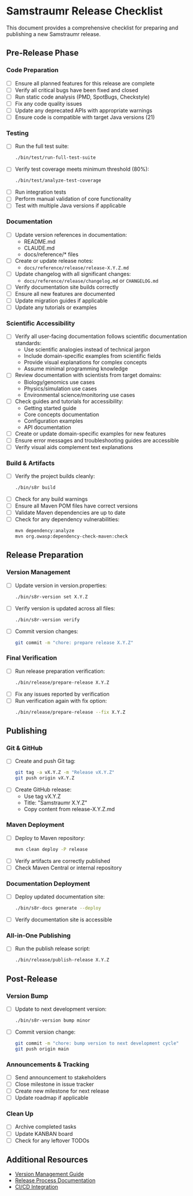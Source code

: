 # Samstraumr Release Checklist

This document provides a comprehensive checklist for preparing and publishing a new Samstraumr release.

## Pre-Release Phase

### Code Preparation

- [ ] Ensure all planned features for this release are complete
- [ ] Verify all critical bugs have been fixed and closed
- [ ] Run static code analysis (PMD, SpotBugs, Checkstyle)
- [ ] Fix any code quality issues
- [ ] Update any deprecated APIs with appropriate warnings
- [ ] Ensure code is compatible with target Java versions (21)

### Testing

- [ ] Run the full test suite:
  ```bash
  ./bin/test/run-full-test-suite
  ```
- [ ] Verify test coverage meets minimum threshold (80%):
  ```bash
  ./bin/test/analyze-test-coverage
  ```
- [ ] Run integration tests
- [ ] Perform manual validation of core functionality
- [ ] Test with multiple Java versions if applicable

### Documentation

- [ ] Update version references in documentation:
  - README.md
  - CLAUDE.md
  - docs/reference/* files
- [ ] Create or update release notes:
  - `docs/reference/release/release-X.Y.Z.md`
- [ ] Update changelog with all significant changes:
  - `docs/reference/release/changelog.md` or `CHANGELOG.md`
- [ ] Verify documentation site builds correctly
- [ ] Ensure all new features are documented
- [ ] Update migration guides if applicable
- [ ] Update any tutorials or examples

### Scientific Accessibility

- [ ] Verify all user-facing documentation follows scientific documentation standards:
  - Use scientific analogies instead of technical jargon
  - Include domain-specific examples from scientific fields
  - Provide visual explanations for complex concepts
  - Assume minimal programming knowledge
- [ ] Review documentation with scientists from target domains:
  - Biology/genomics use cases
  - Physics/simulation use cases
  - Environmental science/monitoring use cases
- [ ] Check guides and tutorials for accessibility:
  - Getting started guide
  - Core concepts documentation
  - Configuration examples
  - API documentation
- [ ] Create or update domain-specific examples for new features
- [ ] Ensure error messages and troubleshooting guides are accessible
- [ ] Verify visual aids complement text explanations

### Build & Artifacts

- [ ] Verify the project builds cleanly:
  ```bash
  ./bin/s8r build
  ```
- [ ] Check for any build warnings
- [ ] Ensure all Maven POM files have correct versions
- [ ] Validate Maven dependencies are up to date
- [ ] Check for any dependency vulnerabilities:
  ```bash
  mvn dependency:analyze
  mvn org.owasp:dependency-check-maven:check
  ```

## Release Preparation

### Version Management

- [ ] Update version in version.properties:
  ```bash
  ./bin/s8r-version set X.Y.Z
  ```
- [ ] Verify version is updated across all files:
  ```bash
  ./bin/s8r-version verify
  ```
- [ ] Commit version changes:
  ```bash
  git commit -m "chore: prepare release X.Y.Z"
  ```

### Final Verification

- [ ] Run release preparation verification:
  ```bash
  ./bin/release/prepare-release X.Y.Z
  ```
- [ ] Fix any issues reported by verification
- [ ] Run verification again with fix option:
  ```bash
  ./bin/release/prepare-release --fix X.Y.Z
  ```

## Publishing

### Git & GitHub

- [ ] Create and push Git tag:
  ```bash
  git tag -a vX.Y.Z -m "Release vX.Y.Z"
  git push origin vX.Y.Z
  ```
- [ ] Create GitHub release:
  - Use tag vX.Y.Z
  - Title: "Samstraumr X.Y.Z"
  - Copy content from release-X.Y.Z.md

### Maven Deployment

- [ ] Deploy to Maven repository:
  ```bash
  mvn clean deploy -P release
  ```
- [ ] Verify artifacts are correctly published
- [ ] Check Maven Central or internal repository

### Documentation Deployment

- [ ] Deploy updated documentation site:
  ```bash
  ./bin/s8r-docs generate --deploy
  ```
- [ ] Verify documentation site is accessible

### All-in-One Publishing

- [ ] Run the publish release script:
  ```bash
  ./bin/release/publish-release X.Y.Z
  ```

## Post-Release

### Version Bump

- [ ] Update to next development version:
  ```bash
  ./bin/s8r-version bump minor
  ```
- [ ] Commit version change:
  ```bash
  git commit -m "chore: bump version to next development cycle"
  git push origin main
  ```

### Announcements & Tracking

- [ ] Send announcement to stakeholders
- [ ] Close milestone in issue tracker
- [ ] Create new milestone for next release
- [ ] Update roadmap if applicable

### Clean Up

- [ ] Archive completed tasks
- [ ] Update KANBAN board
- [ ] Check for any leftover TODOs

## Additional Resources

- [Version Management Guide](../docs/reference/version-management.md)
- [Release Process Documentation](../docs/reference/release/readme.md)
- [CI/CD Integration](../docs/architecture/ci-cd-integration.md)